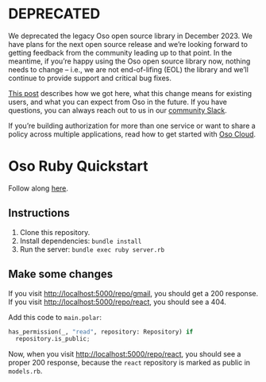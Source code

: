 # DEPRECATED

We deprecated the legacy Oso open source library in December 2023. We have plans for the next open source release and we’re looking forward to getting feedback from the community leading up to that point. In the meantime, if you’re happy using the Oso open source library now, nothing needs to change – i.e., we are not end-of-lifing (EOL) the library and we’ll continue to provide support and critical bug fixes.

[This post](https://www.osohq.com/docs/oss/getting-started/deprecation.html) describes how we got here, what this change means for existing users, and what you can expect from Oso in the future. If you have questions, you can always reach out to us in our [community Slack](https://join-slack.osohq.com).

If you’re building authorization for more than one service or want to share a policy across multiple applications, read how to get started with [Oso Cloud](https://www.osohq.com/docs).

# Oso Ruby Quickstart

Follow along [here](https://docs.osohq.com/ruby/getting-started/quickstart.html).

## Instructions

1. Clone this repository.
2. Install dependencies: `bundle install`
3. Run the server: `bundle exec ruby server.rb`

## Make some changes

If you visit
[http://localhost:5000/repo/gmail](http://localhost:5000/repo/gmail), you
should get a 200 response. If you visit
[http://localhost:5000/repo/react](http://localhost:5000/repo/react), you
should see a 404.

Add this code to `main.polar`:
```python
has_permission(_, "read", repository: Repository) if
  repository.is_public;
```

Now, when you visit
[http://localhost:5000/repo/react](http://localhost:5000/repo/react), you should
see a proper 200 response, because the `react` repository is marked as public
in `models.rb`.
